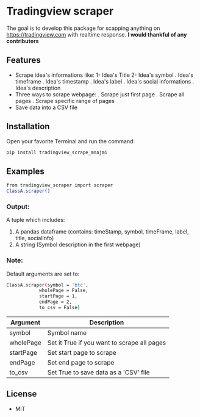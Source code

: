 # Tradingview scraper

The goal is to develop this package for scapping anything on https://tradingview.com with realtime response.
**I would thankful of any contributers**

## Features

- Scrape idea's informations like:
1- Idea's Title
2- Idea's symbol
. Idea's timeframe
. Idea's timestamp
. Idea's label
. Idea's social informations
. Idea's description
- Three ways to scrape webpage:
. Scrape just first page
. Scrape all pages
. Scrape specific range of pages
- Save data into a CSV file


## Installation
Open your favorite Terminal and run the command:
```sh
pip install tradingview_scrape_mnajmi
```


## Examples

```sh
from tradingview_scraper import scraper
ClassA.scraper()
```
### Output:
A tuple which includes:
1. A pandas dataframe (contains: timeStamp, symbol, timeFrame, label, title, socialInfo) 
2. A string (Symbol description in the first webpage)

### Note:
Default arguments are set to:
```sh
ClassA.scraper(symbol = 'btc',
            wholePage = False,
            startPage = 1,
            endPage = 2, 
            to_csv = False)
```
Argument  | Description
--------  | -----------
symbol | Symbol name
wholePage | Set it True if you want to scrape all pages
startPage | Set start page to scrape
endPage	| Set end page to scrape
to_csv | Set True to save data as a 'CSV' file

## License
- MIT
